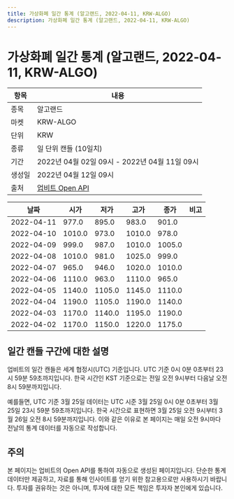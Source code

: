 ```yaml
---
title: 가상화폐 일간 통계 (알고랜드, 2022-04-11, KRW-ALGO)
description: 가상화폐 일간 통계 (알고랜드, 2022-04-11, KRW-ALGO)
---
```



가상화폐 일간 통계 (알고랜드, 2022-04-11, KRW-ALGO)
===

|항목|내용|
|--|--|
|종목|알고랜드|
|마켓|KRW-ALGO|
|단위|KRW|
|종류|일 단위 캔들 (10일치)|
|기간|2022년 04월 02일 09시 - 2022년 04월 11일 09시|
|생성일|2022년 04월 12일 09시|
|출처|[업비트 Open API](https://docs.upbit.com)|


|날짜|시가|저가|고가|종가|비고|
|--|--|--|--|--|--|
|2022-04-11|977.0|895.0|983.0|901.0|    |
|2022-04-10|1010.0|973.0|1010.0|978.0|    |
|2022-04-09|999.0|987.0|1010.0|1005.0|    |
|2022-04-08|1010.0|981.0|1025.0|999.0|    |
|2022-04-07|965.0|946.0|1020.0|1010.0|    |
|2022-04-06|1110.0|963.0|1110.0|965.0|    |
|2022-04-05|1140.0|1105.0|1145.0|1110.0|    |
|2022-04-04|1190.0|1105.0|1190.0|1140.0|    |
|2022-04-03|1170.0|1140.0|1195.0|1190.0|    |
|2022-04-02|1170.0|1150.0|1220.0|1175.0|    |


일간 캔들 구간에 대한 설명
---


업비트의 일간 캔들은 세계 협정시(UTC) 기준입니다. 
UTC 기준 0시 0분 0초부터 23시 59분 59초까지입니다. 
한국 시간인 KST 기준으로는 전일 오전 9시부터 다음날 오전 8시 59분까지입니다. 


예를들면, UTC 기준 3월 25일 데이터는 UTC 시준 3월 25일 0시 0분 0초부터 3월 25일 23시 59분 59초까지입니다. 
한국 시간으로 표현하면 3월 25일 오전 9시부터 3월 26일 오전 8시 59분까지입니다. 
이와 같은 이유로 본 페이지는 매일 오전 9시마다 전날의 통계 데이터를 자동으로 작성합니다. 


주의
---


본 페이지는 업비트의 Open API를 통하여 자동으로 생성된 페이지입니다. 
단순한 통계 데이터만 제공하고, 자료를 통해 인사이트를 얻기 위한 참고용으로만 사용하시기 바랍니다. 
투자를 권유하는 것은 아니며, 투자에 대한 모든 책임은 투자자 본인에게 있습니다. 
